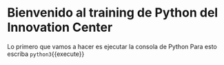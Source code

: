 # Bienvenido al training de Python del Innovation Center

Lo primero que vamos a hacer es ejecutar la consola de Python
Para esto escriba 
`python3`{{execute}}
